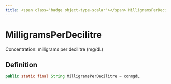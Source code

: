 ```yaml
---
title: <span class="badge object-type-scalar"></span> MilligramsPerDecilitre
---
```

# <span class="badge object-type-scalar"></span> MilligramsPerDecilitre

Concentration: milligrams per decilitre (mg/dL)

## Definition

```java
public static final String MilligramsPerDecilitre = conmgdL
```
